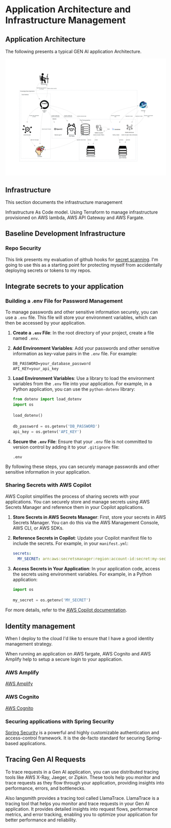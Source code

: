 # Application Architecture and Infrastructure Management

## Application Architecture
The following presents a typical GEN AI application Architecture.

![Typical Gen AI Application Architecture](images/knowledgeBase-application.png)

## Infrastructure
This section documents the infrastructure management

Infrastructure As Code model.  Using Terraform to manage infrastructure provisioned on AWS lambda, AWS API Gateway and AWS Fargate.


## Baseline Development Infrastructure
### Repo Security

This link presents my evaluation of github hooks for [secret scanning](./doc/security/REPO-SECURITY-README.md). I'm going to use this as a starting point for protecting myself from accidentally deploying secrets or tokens to my repos.

## Integrate secrets to your application
### Building a .env File for Password Management

To manage passwords and other sensitive information securely, you can use a `.env` file. This file will store your environment variables, which can then be accessed by your application.

1. **Create a `.env` File**: In the root directory of your project, create a file named `.env`.

2. **Add Environment Variables**: Add your passwords and other sensitive information as key-value pairs in the `.env` file. For example:

    ```plaintext
    DB_PASSWORD=your_database_password
    API_KEY=your_api_key
    ```

3. **Load Environment Variables**: Use a library to load the environment variables from the `.env` file into your application. For example, in a Python application, you can use the `python-dotenv` library:

    ```python
    from dotenv import load_dotenv
    import os

    load_dotenv()

    db_password = os.getenv('DB_PASSWORD')
    api_key = os.getenv('API_KEY')
    ```

4. **Secure the `.env` File**: Ensure that your `.env` file is not committed to version control by adding it to your `.gitignore` file:

    ```plaintext
    .env
    ```

By following these steps, you can securely manage passwords and other sensitive information in your application.


### Sharing Secrets with AWS Copilot

AWS Copilot simplifies the process of sharing secrets with your applications. You can securely store and manage secrets using AWS Secrets Manager and reference them in your Copilot applications.

1. **Store Secrets in AWS Secrets Manager**: First, store your secrets in AWS Secrets Manager. You can do this via the AWS Management Console, AWS CLI, or AWS SDKs.

2. **Reference Secrets in Copilot**: Update your Copilot manifest file to include the secrets. For example, in your `manifest.yml`:

    ```yaml
    secrets:
      MY_SECRET: arn:aws:secretsmanager:region:account-id:secret:my-secret
    ```

3. **Access Secrets in Your Application**: In your application code, access the secrets using environment variables. For example, in a Python application:

    ```python
    import os

    my_secret = os.getenv('MY_SECRET')
    ```

For more details, refer to the [AWS Copilot documentation](https://aws.github.io/copilot-cli/docs/developing/secrets/).

## Identity management
When I deploy to the cloud I'd like to ensure that I have a good identity management strategy.  

When running an application on AWS fargate, AWS Cognito and AWS Amplify help to setup a secure login to your application.  

### AWS Amplify
[AWS Amplify](./infrastructure/aws/identity/amplify.md) 

### AWS Cognito
[AWS Cognito](./infrastructure/aws/identity/cognito.md)

### Securing applications with Spring Security
[Spring Security](./tools/code/frameworks/spring-security.md) is a powerful and highly customizable authentication and access-control framework. It is the de-facto standard for securing Spring-based applications.

## Tracing Gen AI Requests
To trace requests in a Gen AI application, you can use distributed tracing tools like AWS X-Ray, Jaeger, or Zipkin. These tools help you monitor and trace requests as they flow through your application, providing insights into performance, errors, and bottlenecks.

Also langsmith provides a tracing tool called LlamaTrace.  LlamaTrace is a tracing tool that helps you monitor and trace requests in your Gen AI application. It provides detailed insights into request flows, performance metrics, and error tracking, enabling you to optimize your application for better performance and reliability.
